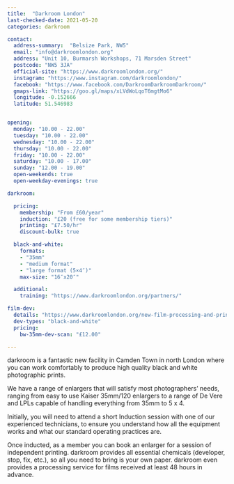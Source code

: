 ```yaml
---
title:  "Darkroom London"
last-checked-date: 2021-05-20
categories: darkroom

contact:
  address-summary:  "Belsize Park, NW5"
  email: "info@darkroomlondon.org"
  address: "Unit 10, Burmarsh Workshops, 71 Marsden Street"
  postcode: "NW5 3JA"
  official-site: "https://www.darkroomlondon.org/"
  instagram: "https://www.instagram.com/darkroomlondon/"
  facebook: "https://www.facebook.com/DarkroomDarkroomDarkroom/"
  gmaps-link: "https://goo.gl/maps/xLVdWoLqoT6mgtMo6"
  longitude: -0.152666
  latitude: 51.546983


opening:
  monday: "10.00 - 22.00"
  tuesday: "10.00 - 22.00"
  wednesday: "10.00 - 22.00"
  thursday: "10.00 - 22.00"
  friday: "10.00 - 22.00"
  saturday: "10.00 - 17.00"
  sunday: "12.00 - 19.00"
  open-weekends: true
  open-weekday-evenings: true

darkroom:

  pricing:
    membership: "From £60/year"
    induction: "£20 (free for some membership tiers)"
    printing: "£7.50/hr"
    discount-bulk: true

  black-and-white:
    formats:
    - "35mm"
    - "medium format"
    - "large format (5×4″)"
    max-size: "16″x20″"

  additional:
    training: "https://www.darkroomlondon.org/partners/"

film-dev:
  details: "https://www.darkroomlondon.org/new-film-processing-and-printing-service"
  dev-types: "black-and-white"  
  pricing:
    bw-35mm-dev-scan: "£12.00"

---
```


darkroom is a fantastic new facility in Camden Town in north London where you can work comfortably to produce high quality black and white photographic prints.

We have a range of enlargers that will satisfy most photographers’ needs, ranging from easy to use Kaiser 35mm/120 enlargers to a range of De Vere and LPLs capable of handling everything from 35mm to 5 x 4.

Initially, you will need to attend a short Induction session with one of our experienced technicians, to ensure you understand how all the equipment works and what our standard operating practices are.

Once inducted, as a member you can book an enlarger for a session of independent printing. darkroom provides all essential chemicals (developer, stop, fix, etc.), so all you need to bring is your own paper. darkroom even provides a processing service for films received at least 48 hours in advance.
